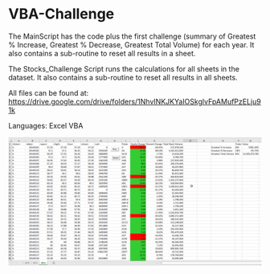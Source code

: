# VBA-Challenge

The MainScript has the code plus the first challenge (summary of Greatest % Increase, Greatest % Decrease, Greatest Total Volume)
for each year. It also contains a sub-routine to reset all results in a sheet.

The Stocks_Challenge Script runs the calculations for all sheets in the dataset. It also contains a sub-routine to reset all results in all sheets.

All files can be found at: https://drive.google.com/drive/folders/1NhvINKJKYaIOSkglvFpAMufPzELju91k

Languages: Excel VBA

![Figure1](VBAStocks/2014_Results.png)

